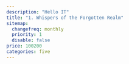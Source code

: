 ```yaml
---
description: "Hello IT"
title: "1. Whispers of the Forgotten Realm"
sitemap:
  changefreq: monthly
  priority: 1
  disable: false
price: 100200
categories: five
---
```

